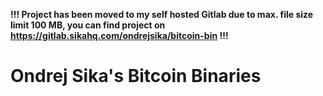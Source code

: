 __!!! Project has been moved to my self hosted Gitlab due to max. file size limit 100 MB,
you can find project on <https://gitlab.sikahq.com/ondrejsika/bitcoin-bin> !!!__


# Ondrej Sika's Bitcoin Binaries

